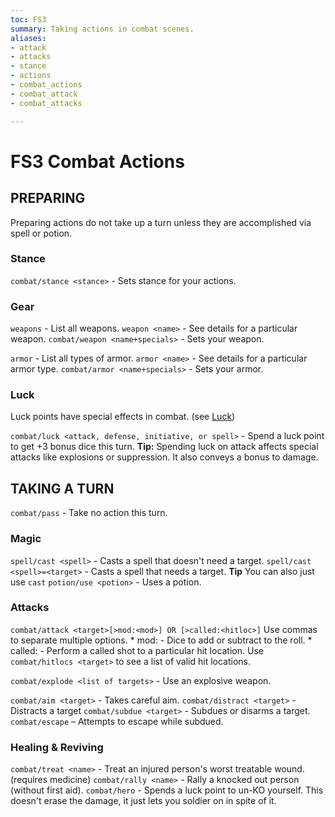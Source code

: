 ```yaml
---
toc: FS3
summary: Taking actions in combat scenes.
aliases:
- attack
- attacks
- stance
- actions
- combat_actions
- combat_attack
- combat_attacks

---
```

# FS3 Combat Actions
## PREPARING
Preparing actions do not take up a turn unless they are accomplished via spell or potion.

### Stance
`combat/stance <stance>` - Sets stance for your actions.

### Gear

`weapons` - List all weapons.
`weapon <name>` - See details for a particular weapon.
`combat/weapon <name+specials>` - Sets your weapon.

`armor` - List all types of armor.
`armor <name>` - See details for a particular armor type.
`combat/armor <name+specials>` - Sets your armor.

### Luck
Luck points have special effects in combat. (see [Luck](/help/luck))

`combat/luck <attack, defense, initiative, or spell>` - Spend a luck point to get +3 bonus dice this turn.
**Tip:** Spending luck on attack affects special attacks like explosions or suppression.  It also conveys a bonus to damage.

## TAKING A TURN
`combat/pass` - Take no action this turn.

### Magic
`spell/cast <spell>` - Casts a spell that doesn't need a target.
`spell/cast <spell>=<target>` - Casts a spell that needs a target.
**Tip** You can also just use `cast`
`potion/use <potion>` - Uses a potion.

### Attacks
`combat/attack <target>[>mod:<mod>] OR [>called:<hitloc>]`
    Use commas to separate multiple options.
    * mod:<special modifiers> - Dice to add or subtract to the roll.
    * called:<location> - Perform a called shot to a particular hit location.
       Use `combat/hitlocs <target>` to see a list of valid hit locations.

`combat/explode <list of targets>` - Use an explosive weapon.

`combat/aim <target>` - Takes careful aim.
`combat/distract <target>` - Distracts a target
`combat/subdue <target>` - Subdues or disarms a target.
`combat/escape` – Attempts to escape while subdued.

### Healing & Reviving
`combat/treat <name>` - Treat an injured person's worst treatable wound. (requires medicine)
`combat/rally <name>` - Rally a knocked out person (without first aid).
`combat/hero` - Spends a luck point to un-KO yourself. This doesn't erase the damage, it just lets you soldier on in spite of it.
